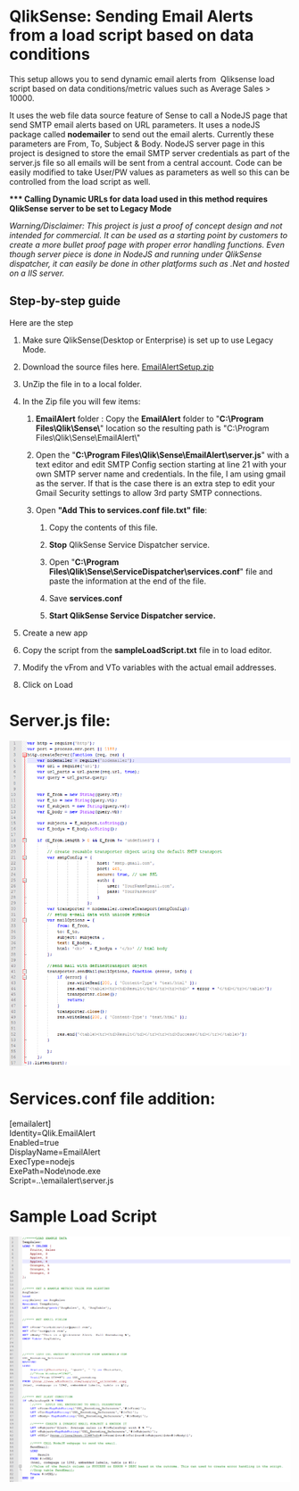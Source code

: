 QlikSense: Sending Email Alerts from a load script based on data conditions
===========================================================================

This setup allows you to send dynamic email alerts from  Qliksense load script
based on data conditions/metric values such as Average Sales \> 10000.

It uses the web file data source feature of Sense to call a NodeJS page that
send SMTP email alerts based on URL parameters. It uses a nodeJS package called
**nodemailer** to send out the email alerts. Currently these parameters are
From, To, Subject & Body. NodeJS server page in this project is designed to
store the email SMTP server credentials as part of the server.js file so all
emails will be sent from a central account. Code can be easily modified to take
User/PW values as parameters as well so this can be controlled from the load
script as well.

**\*\*\* Calling Dynamic URLs for data load used in this method requires
QlikSense server to be set to Legacy Mode**

*Warning/Disclaimer: This project is just a proof of concept design and not
intended for commercial. It can be used as a starting point by customers to
create a more bullet proof page with proper error handling functions. Even
though server piece is done in NodeJS and running under QlikSense dispatcher, it
can easily be done in other platforms such as .Net and hosted on a IIS server.*

Step-by-step guide
------------------

Here are the step

1.  Make sure QlikSense(Desktop or Enterprise) is set up to use Legacy Mode.

2.  Download the source files
    here. [EmailAlertSetup.zip](https://github.com/NickAkincilar/QlikSense-Data-Driven-Email-Alerts/raw/Version1/SourceFiles/EmailAlertSetup.zip)

3.  UnZip the file in to a local folder.

4.  In the Zip file you will few items:

    1.  **EmailAlert** folder : Copy the **EmailAlert** folder to "**C:\\Program
        Files\\Qlik\\Sense\\**" location so the resulting path is "C:\\Program
        Files\\Qlik\\Sense\\EmailAlert\\"

    2.  Open the "**C:\\Program Files\\Qlik\\Sense\\EmailAlert\\server.js**"
        with a text editor and edit SMTP Config section starting at line 21 with
        your own SMTP server name and credentials. In the file, I am using gmail
        as the server. If that is the case there is an extra step to edit your
        Gmail Security settings to allow 3rd party SMTP connections.

    3.  Open **"Add This to services.conf file.txt" file**:  

        1.  Copy the contents of this file.

        2.  **Stop** QlikSense Service Dispatcher service.

        3.  Open "**C:\\Program
            Files\\Qlik\\Sense\\ServiceDispatcher\\services.conf**" file and
            paste the information at the end of the file.

        4.  Save **services.conf**

        5.  **Start **QlikSense Service Dispatcher service**.**

5.  Create a new app

6.  Copy the script from the **sampleLoadScript.txt** file in to load editor.

7.  Modify the vFrom and VTo variables with the actual email addresses.

8.  Click on Load 

Server.js file:
===============

![C:\\e3092c5d540a14b7adc1278ef62dc3c2](https://github.com/NickAkincilar/QlikSense-Data-Driven-Email-Alerts/blob/Version1/media/230713eb67e1b43acb607fe6e0c27ed1.png?raw=true)



Services.conf file addition:
============================

[emailalert]  
Identity=Qlik.EmailAlert  
Enabled=true  
DisplayName=EmailAlert  
ExecType=nodejs  
ExePath=Node\\node.exe  
Script=..\\emailalert\\server.js

Sample Load Script
==================

![](https://raw.githubusercontent.com/NickAkincilar/QlikSense-Data-Driven-Email-Alerts/Version1/media/02e0f364d3a5afcdc9d8031447f653b0.png)
